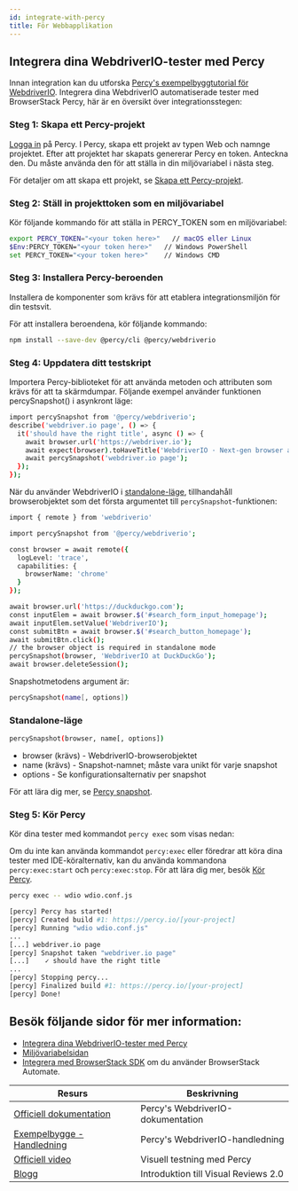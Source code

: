 ```yaml
---
id: integrate-with-percy
title: För Webbapplikation
---
```


## Integrera dina WebdriverIO-tester med Percy

Innan integration kan du utforska [Percy's exempelbyggtutorial för WebdriverIO](https://www.browserstack.com/docs/percy/sample-build/webdriverio/?utm_source=webdriverio&utm_medium=partnered&utm_campaign=documentation).
Integrera dina WebdriverIO automatiserade tester med BrowserStack Percy, här är en översikt över integrationsstegen:

### Steg 1: Skapa ett Percy-projekt
[Logga in](https://percy.io/signup/?utm_source=webdriverio&utm_medium=partnered&utm_campaign=documentation) på Percy. I Percy, skapa ett projekt av typen Web och namnge projektet. Efter att projektet har skapats genererar Percy en token. Anteckna den. Du måste använda den för att ställa in din miljövariabel i nästa steg.

För detaljer om att skapa ett projekt, se [Skapa ett Percy-projekt](https://www.browserstack.com/docs/percy/get-started/create-project/?utm_source=webdriverio&utm_medium=partnered&utm_campaign=documentation).

### Steg 2: Ställ in projekttoken som en miljövariabel

Kör följande kommando för att ställa in PERCY_TOKEN som en miljövariabel:

```sh
export PERCY_TOKEN="<your token here>"   // macOS eller Linux
$Env:PERCY_TOKEN="<your token here>"   // Windows PowerShell
set PERCY_TOKEN="<your token here>"    // Windows CMD
```

### Steg 3: Installera Percy-beroenden

Installera de komponenter som krävs för att etablera integrationsmiljön för din testsvit.

För att installera beroendena, kör följande kommando:

```sh
npm install --save-dev @percy/cli @percy/webdriverio
```

### Steg 4: Uppdatera ditt testskript

Importera Percy-biblioteket för att använda metoden och attributen som krävs för att ta skärmdumpar.
Följande exempel använder funktionen percySnapshot() i asynkront läge:

```sh
import percySnapshot from '@percy/webdriverio';
describe('webdriver.io page', () => {
  it('should have the right title', async () => {
    await browser.url('https://webdriver.io');
    await expect(browser).toHaveTitle('WebdriverIO · Next-gen browser and mobile automation test framework for Node.js');
    await percySnapshot('webdriver.io page');
  });
});
```

När du använder WebdriverIO i [standalone-läge](https://webdriver.io/docs/setuptypes.html/?utm_source=webdriverio&utm_medium=partnered&utm_campaign=documentation), tillhandahåll browserobjektet som det första argumentet till `percySnapshot`-funktionen:

```sh
import { remote } from 'webdriverio'

import percySnapshot from '@percy/webdriverio';

const browser = await remote({
  logLevel: 'trace',
  capabilities: {
    browserName: 'chrome'
  }
});

await browser.url('https://duckduckgo.com');
const inputElem = await browser.$('#search_form_input_homepage');
await inputElem.setValue('WebdriverIO');
const submitBtn = await browser.$('#search_button_homepage');
await submitBtn.click();
// the browser object is required in standalone mode
percySnapshot(browser, 'WebdriverIO at DuckDuckGo');
await browser.deleteSession();
```
Snapshotmetodens argument är:

```sh
percySnapshot(name[, options])
```
### Standalone-läge

```sh
percySnapshot(browser, name[, options])
```

- browser (krävs) - WebdriverIO-browserobjektet
- name (krävs) - Snapshot-namnet; måste vara unikt för varje snapshot
- options - Se konfigurationsalternativ per snapshot

För att lära dig mer, se [Percy snapshot](https://www.browserstack.com/docs/percy/take-percy-snapshots/overview/?utm_source=webdriverio&utm_medium=partnered&utm_campaign=documentation).

### Steg 5: Kör Percy
Kör dina tester med kommandot `percy exec` som visas nedan:

Om du inte kan använda kommandot `percy:exec` eller föredrar att köra dina tester med IDE-köralternativ, kan du använda kommandona `percy:exec:start` och `percy:exec:stop`. För att lära dig mer, besök [Kör Percy](https://www.browserstack.com/docs/percy/integrate/webdriverio/?utm_source=webdriverio&utm_medium=partnered&utm_campaign=documentation).

```sh
percy exec -- wdio wdio.conf.js
```

```sh
[percy] Percy has started!
[percy] Created build #1: https://percy.io/[your-project]
[percy] Running "wdio wdio.conf.js"
...
[...] webdriver.io page
[percy] Snapshot taken "webdriver.io page"
[...]    ✓ should have the right title
...
[percy] Stopping percy...
[percy] Finalized build #1: https://percy.io/[your-project]
[percy] Done!

```

## Besök följande sidor för mer information:
- [Integrera dina WebdriverIO-tester med Percy](https://www.browserstack.com/docs/percy/integrate/webdriverio/?utm_source=webdriverio&utm_medium=partnered&utm_campaign=documentation)
- [Miljövariabelsidan](https://www.browserstack.com/docs/percy/get-started/set-env-var/?utm_source=webdriverio&utm_medium=partnered&utm_campaign=documentation)
- [Integrera med BrowserStack SDK](https://www.browserstack.com/docs/percy/integrate-bstack-sdk/webdriverio/?utm_source=webdriverio&utm_medium=partnered&utm_campaign=documentation) om du använder BrowserStack Automate.


| Resurs                                                                                                                                                               | Beskrivning                         |
|----------------------------------------------------------------------------------------------------------------------------------------------------------------------|-------------------------------------|
| [Officiell dokumentation](https://www.browserstack.com/docs/percy/integrate/webdriverio/?utm_source=webdriverio&utm_medium=partnered&utm_campaign=documentation)     | Percy's WebdriverIO-dokumentation   |
| [Exempelbygge - Handledning](https://www.browserstack.com/docs/percy/sample-build/webdriverio/?utm_source=webdriverio&utm_medium=partnered&utm_campaign=documentation) | Percy's WebdriverIO-handledning     |
| [Officiell video](https://youtu.be/1Sr_h9_3MI0/?utm_source=webdriverio&utm_medium=partnered&utm_campaign=documentation)                                              | Visuell testning med Percy          |
| [Blogg](https://www.browserstack.com/blog/introducing-visual-reviews-2-0/?utm_source=webdriverio&utm_medium=partnered&utm_campaign=documentation)                    | Introduktion till Visual Reviews 2.0 |